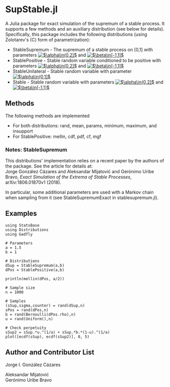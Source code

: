 # SupStable.jl
A Julia package for exact simulation of the supremum of a stable process. It supports a few methods and an auxiliary distribution (see below for details). Specifically, this package includes the following distributions (using Zolotarev's (C) form of parametrization):
<ul>
  <li>StableSupremum - The supremum of a stable process on [0,1] with parameters 
    <a href="https://www.codecogs.com/eqnedit.php?latex=$\alpha\in(0,2]$" target="_blank"><img src="https://latex.codecogs.com/gif.latex?$\alpha\in(0,2]$" title="$\alpha\in(0,2]$" /></a>
    and 
    <a href="https://www.codecogs.com/eqnedit.php?latex=$\beta\in[-1,1]$" target="_blank"><img src="https://latex.codecogs.com/gif.latex?$\beta\in[-1,1]$" title="$\beta\in[-1,1]$" /></a></li>
  <li>StablePositive - Stable random variable conditioned to be positive with parameters 
    <a href="https://www.codecogs.com/eqnedit.php?latex=$\alpha\in(0,2]$" target="_blank"><img src="https://latex.codecogs.com/gif.latex?$\alpha\in(0,2]$" title="$\alpha\in(0,2]$" /></a>
    and 
  <a href="https://www.codecogs.com/eqnedit.php?latex=$\beta\in[-1,1]$" target="_blank"><img src="https://latex.codecogs.com/gif.latex?$\beta\in[-1,1]$" title="$\beta\in[-1,1]$" /></a></li>
  <li>StableUnilateral - Stable random variable with parameter 
  <a href="https://www.codecogs.com/eqnedit.php?latex=$\alpha\in(0,1]$" target="_blank"><img src="https://latex.codecogs.com/gif.latex?$\alpha\in(0,1]$" title="$\alpha\in(0,1]$" /></a></li>
  <li>Stable - Stable random variable with parameters 
  <a href="https://www.codecogs.com/eqnedit.php?latex=$\alpha\in(0,2]$" target="_blank"><img src="https://latex.codecogs.com/gif.latex?$\alpha\in(0,2]$" title="$\alpha\in(0,2]$" /></a>
    and 
  <a href="https://www.codecogs.com/eqnedit.php?latex=$\beta\in[-1,1]$" target="_blank"><img src="https://latex.codecogs.com/gif.latex?$\beta\in[-1,1]$" title="$\beta\in[-1,1]$" /></a></li>
</ul>

## Methods
The following methods are implemented
<ul>
  <li>For both distributions: rand, mean, params, minimum, maximum, and insupport</li>
  <li>For StablePositive: mellin, cdf, pdf, cf, mgf</li>
</ul>

### Notes: StableSupremum
This distributions' implementation relies on a recent paper by the authors of the package. See the article for details at:  
Jorge González Cázares and Aleksandar Mijatović and Gerónimo Uribe Bravo, *Exact Simulation of the Extrema of Stable Processes*,  arXiv:1806.01870v1 (2018).  

In particular, some additional parameters are used with a Markov chain when sampling from it (see StableSupremumExact in stablesupremum.jl).

## Examples
    using StatsBase
    using Distributions
    using Gadfly
        
    # Parameters
    a = 1.5
    b = 1
    
    # Distributions
    dSup = StableSupremum(a,b)
    dPos = StablePositive(a,b)
        
    println(mellin(dPos, a/2))
    
    # Sample size
    n = 1000
        
    # Samples
    (sSup,sigma,counter) = rand(dSup,n)
    sPos = rand(dPos,n)
    b = rand(Bernoulli(dPos.rho),n)
    u = rand(Uniform(),n)
    
    # Check perpetuity
    sSup2 = sSup.*u.^(1/a) + sSup.*b.*(1-u).^(1/a)
    plot([ecdf(sSup), ecdf(sSup2)], 0, 5)
        

## Author and Contributor List
Jorge I. González Cázares

Aleksandar Mijatović  
Gerónimo Uribe Bravo
